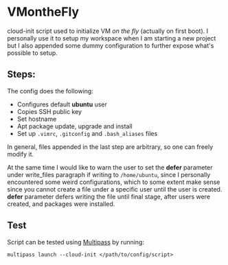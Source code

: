 # VMontheFly

cloud-init script used to initialize VM _on the fly_ (actually on first boot). I personally use it to setup my workspace when I am starting a new project 
but I also appended some dummy configuration to further expose what's possible to setup.

## Steps:

The config does the following:
- Configures default **ubuntu** user
- Copies SSH public key
- Set hostname
- Apt package update, upgrade and install
- Set up `.vimrc`, `.gitconfig` and `.bash_aliases` files

In general, files appended in the last step are arbitrary, so one can freely modify it. 

At the same time I would like to warn the user to set the **defer** parameter under write_files paragraph if writing to `/home/ubuntu`, since I personally encountered some weird configurations, which to some extent make sense since you cannot create a file under a specific user
until the user is created.
**defer** parameter defers writing the file until final stage, after users were created, and packages were installed. 

## Test

Script can be tested using [Multipass](https://multipass.run/) by running:

    multipass launch --cloud-init </path/to/config/script>
